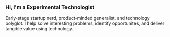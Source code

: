 ### Hi, I'm a Experimental Technologist
Early-stage startup nerd, product-minded generalist, and technology polyglot. I help solve interesting problems, identify opportunites, and deliver tangible value using technology.
